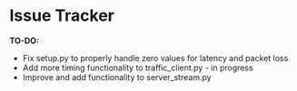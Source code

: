 # Issue Tracker

**TO-DO:**

* Fix setup.py to properly handle zero values for latency and packet loss
* Add more timing functionality to traffic_client.py - in progress
* Improve and add functionality to server_stream.py
